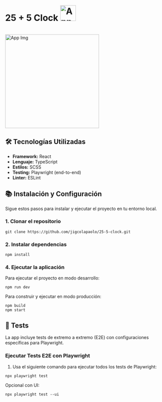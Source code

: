 # 25 + 5 Clock <img src="https://github.com/user-attachments/assets/5dc31577-561e-4a98-baa3-3483a7fe9c28" alt="App Logo" width="50" height="50" />
<br>
<img src="https://github.com/user-attachments/assets/5436dfb8-d371-4d05-ae60-cf63e7c01cd2" alt="App Img" width="300" height="300" />

## 🛠️ Tecnologías Utilizadas

- **Framework:** React
- **Lenguaje:** TypeScript
- **Estilos:** SCSS
- **Testing:** Playwright (end-to-end)
- **Linter:** ESLint

## 📚 Instalación y Configuración

Sigue estos pasos para instalar y ejecutar el proyecto en tu entorno local.

### 1. Clonar el repositorio

````
git clone https://github.com/jigcolapaolo/25-5-clock.git
````

### 2. Instalar dependencias

```
npm install
````

### 4. Ejecutar la aplicación

Para ejecutar el proyecto en modo desarrollo:

````
npm run dev
````

Para construir y ejecutar en modo producción:

````
npm build
npm start
````

## 🧪 Tests

La app incluye tests de extremo a extremo (E2E) con configuraciones específicas para Playwright.

### Ejecutar Tests E2E con Playwright

1. Usa el siguiente comando para ejecutar todos los tests de Playwright:
````
npx playwright test
````
Opcional con UI:
````
npx playwright test --ui
````
